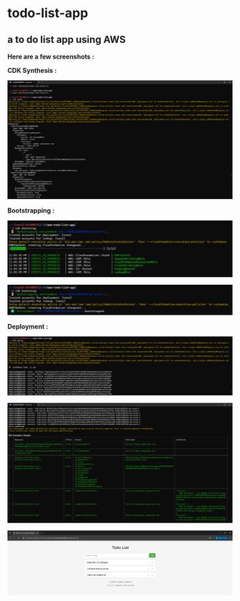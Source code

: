 # todo-list-app
## a to do list app using AWS
**Here are a few screenshots :**


**CDK Synthesis :**

![CDK Synthesis](pics/cdk%20synthesis.png)


**Bootstrapping :**

![Bootstrapping into CDK](pics/bootstrapping%20into%20cdk.png)

![CDK Bootstrapped](pics/bootstrapped%20into%20CDK.png)


**Deployment :**

![CDK Deployment](pics/CDK%20deployment.png)

![Creation of objects in AWS](pics/creation%20of%20objects%20in%20AWS.png)

![todo list html page](pics/todolist.png)




































